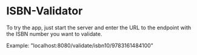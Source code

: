 # ISBN-Validator

To try the app, just start the server and enter the URL to the endpoint with the ISBN number you want to validate.

Example: "localhost:8080/validate/isbn10/9783161484100"
